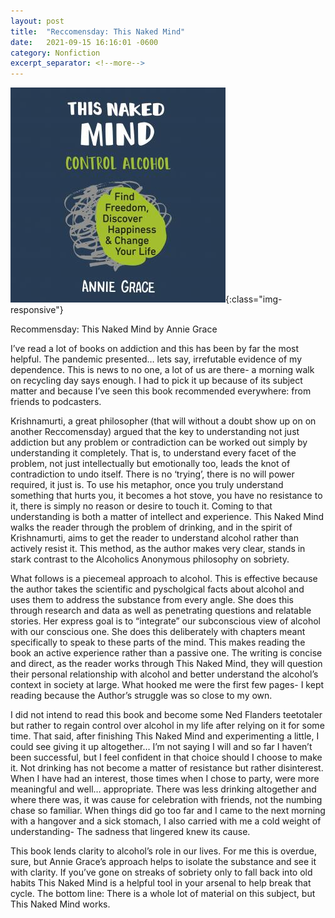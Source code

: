 ```yaml
---
layout: post
title:  "Reccomensday: This Naked Mind"
date:   2021-09-15 16:16:01 -0600
category: Nonfiction
excerpt_separator: <!--more-->
---
```

![PDX](/images/thisNaked.jpg){:class="img-responsive"}

Recommensday: This Naked Mind by Annie Grace

I’ve read a lot of books on addiction and this has been by far the most helpful.  The pandemic presented… lets say, irrefutable evidence of my dependence. This is news to no one, a lot of us are there- a morning walk on recycling day says enough.  I had to pick it up because of its subject matter and because I’ve seen this book recommended everywhere: from friends to podcasters.



Krishnamurti, a great philosopher (that will without a doubt show up on on another Reccomensday) argued that the key to understanding not just addiction but any problem or contradiction can be worked out simply by understanding it completely. That is, to understand every facet of the problem, not just intellectually but emotionally too, leads the knot of contradiction to undo itself. There is no ‘trying’, there is no will power required, it just is. To use his metaphor, once you truly understand something that hurts you, it becomes a hot stove, you have no resistance to it, there is simply no reason or desire to touch it.  Coming to that understanding is both a matter of intellect and experience. This Naked Mind walks the reader through the problem of drinking, and in the spirit of Krishnamurti, aims to get the reader to understand alcohol rather than actively resist it. This method, as the author makes very clear, stands in stark contrast to the Alcoholics Anonymous philosophy on sobriety.



What follows is a piecemeal approach to alcohol. This is effective because the author takes the scientific and pyscholgical facts about alcohol and uses them to address the substance from every angle. She does this through research and data as well as penetrating questions and relatable stories. Her express goal is to “integrate” our subconscious view of alcohol with our conscious one. She does this deliberately with chapters meant specifically to speak to these parts of the mind. This makes reading the book an active experience rather than a passive one. The writing is concise and direct, as the reader works through This Naked Mind, they will question their personal relationship with alcohol and better understand the alcohol’s context in society at large.  What hooked me were the first few pages- I kept reading because the Author’s struggle was so close to my own.



I did not intend to read this book and become some Ned Flanders teetotaler but rather to regain control over alcohol in my life after relying on it for some time. That said, after finishing This Naked Mind and experimenting a little, I could see giving it up altogether… I’m not saying I will and so far I haven’t been successful, but I feel confident in that choice should I choose to make it. Not drinking has not become a matter of resistance but rather disinterest.  When I have had an interest, those times when I chose to party, were more meaningful and well… appropriate.  There was less drinking altogether and where there was, it was cause for celebration with friends, not the numbing chase so familiar. When things did go too far and I came to the next morning with a hangover and a sick stomach, I also carried with me a cold weight of understanding- The sadness that lingered knew its cause.



This book lends clarity to alcohol’s role in our lives.  For me this is overdue, sure, but Annie Grace’s approach helps to isolate the substance and see it with clarity. If you’ve gone on streaks of sobriety only to fall back into old habits This Naked Mind is a helpful tool in your arsenal to help break that cycle. The bottom line: There is a whole lot of material on this subject, but This Naked Mind works.
